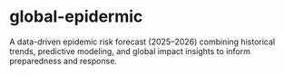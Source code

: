 # global-epidermic
A data-driven epidemic risk forecast (2025–2026) combining historical trends, predictive modeling, and global impact insights to inform preparedness and response.
